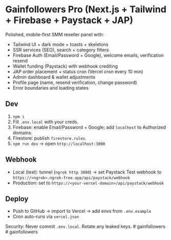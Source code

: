 # Gainfollowers Pro (Next.js + Tailwind + Firebase + Paystack + JAP)

Polished, mobile-first SMM reseller panel with:
- Tailwind UI + dark mode + toasts + skeletons
- SSR services (SEO), search + category filters
- Firebase Auth (Email/Password + Google), welcome emails, verification resend
- Wallet funding (Paystack) with webhook crediting
- JAP order placement + status cron (Vercel cron every 10 min)
- Admin dashboard & wallet adjustments
- Profile page (name, resend verification, change password)
- Error boundaries and loading states

## Dev
1. `npm i`
2. Fill `.env.local` with your creds.
3. Firebase: enable Email/Password + Google; add `localhost` to Authorized domains.
4. Firestore: publish `firestore.rules`.
5. `npm run dev` → open `http://localhost:3000`

## Webhook
- Local (test): tunnel (`ngrok http 3000`) → set Paystack Test webhook to `https://<ngrok>.ngrok-free.app/api/paystack/webhook`
- Production: set to `https://<your-vercel-domain>/api/paystack/webhook`

## Deploy
- Push to GitHub → import to Vercel → add envs from `.env.example`
- Cron auto-runs via `vercel.json`

Security: Never commit `.env.local`. Rotate any leaked keys.
#   g a i n f o l l o w e r s  
 #   g a i n f o l l o w e r s  
 